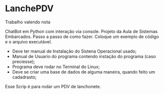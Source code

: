 # LanchePDV


Trabalho valendo nota

ChatBot em Python com interação via console. Projeto da Aula de Sistemas Embarcados.
Passo a passo de como fazer. Coloque um exemplo de código e o arquivo executável.

- Deve ter manual de Instalação do Sistena Operacional usado;
- Manual de Usuario do programa contendo instação do programa (caso preciesse);
- Programa deve rodar no Terminal do Linux;
- Deve se criar uma base de dados de alguma maneira, quando feito um cadadrasto;

Esse Scrip é para rodar um PDV de lanchonete.